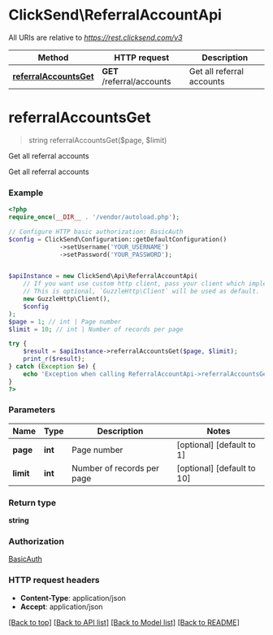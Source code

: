 # ClickSend\ReferralAccountApi

All URIs are relative to *https://rest.clicksend.com/v3*

Method | HTTP request | Description
------------- | ------------- | -------------
[**referralAccountsGet**](ReferralAccountApi.md#referralAccountsGet) | **GET** /referral/accounts | Get all referral accounts


# **referralAccountsGet**
> string referralAccountsGet($page, $limit)

Get all referral accounts

Get all referral accounts

### Example
```php
<?php
require_once(__DIR__ . '/vendor/autoload.php');

// Configure HTTP basic authorization: BasicAuth
$config = ClickSend\Configuration::getDefaultConfiguration()
              ->setUsername('YOUR_USERNAME')
              ->setPassword('YOUR_PASSWORD');


$apiInstance = new ClickSend\Api\ReferralAccountApi(
    // If you want use custom http client, pass your client which implements `GuzzleHttp\ClientInterface`.
    // This is optional, `GuzzleHttp\Client` will be used as default.
    new GuzzleHttp\Client(),
    $config
);
$page = 1; // int | Page number
$limit = 10; // int | Number of records per page

try {
    $result = $apiInstance->referralAccountsGet($page, $limit);
    print_r($result);
} catch (Exception $e) {
    echo 'Exception when calling ReferralAccountApi->referralAccountsGet: ', $e->getMessage(), PHP_EOL;
}
?>
```

### Parameters

Name | Type | Description  | Notes
------------- | ------------- | ------------- | -------------
 **page** | **int**| Page number | [optional] [default to 1]
 **limit** | **int**| Number of records per page | [optional] [default to 10]

### Return type

**string**

### Authorization

[BasicAuth](../../README.md#BasicAuth)

### HTTP request headers

 - **Content-Type**: application/json
 - **Accept**: application/json

[[Back to top]](#) [[Back to API list]](../../README.md#documentation-for-api-endpoints) [[Back to Model list]](../../README.md#documentation-for-models) [[Back to README]](../../README.md)

